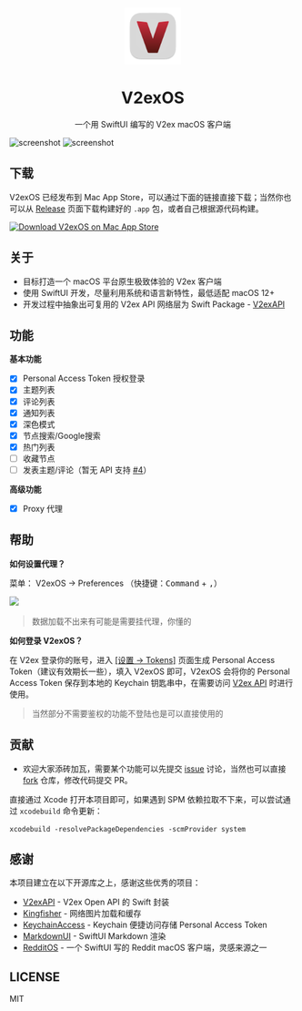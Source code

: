 <p align="center">
  <a href="https://apps.apple.com/cn/app/v2exos/id6443544914?mt=12">
    <img src="/V2exOS/Assets.xcassets/AppIcon.appiconset/icon_256.png" alt="V2exOS" title="V2exOS" width="100" />
  </a>
  <h1 align="center">V2exOS</h1>
  <div align="center">一个用 SwiftUI 编写的 V2ex macOS 客户端</div>
</p>

![screenshot](https://user-images.githubusercontent.com/2088605/192312063-def16466-052b-457a-9b4c-856b2afb3a42.png#gh-dark-mode-only)
![screenshot](https://user-images.githubusercontent.com/2088605/192312051-9ec1e43d-4aee-46fb-a61f-fd865e35fca4.png##gh-light-mode-only)

## 下载

V2exOS 已经发布到 Mac App Store，可以通过下面的链接直接下载；当然你也可以从 [Release](https://github.com/isaced/V2exOS/releases) 页面下载构建好的 `.app` 包，或者自己根据源代码构建。

<a href="https://apps.apple.com/cn/app/v2exos/id6443544914?mt=12">
  <img src="https://tools.applemediaservices.com/api/badges/download-on-the-mac-app-store/white/en-US" alt="Download V2exOS on Mac App Store" height="40" />
</a>

## 关于

- 目标打造一个 macOS 平台原生极致体验的 V2ex 客户端
- 使用 SwiftUI 开发，尽量利用系统和语言新特性，最低适配 macOS 12+
- 开发过程中抽象出可复用的 V2ex API 网络层为 Swift Package - [V2exAPI](https://github.com/isaced/V2exAPI)

## 功能

**基本功能**

- [x] Personal Access Token 授权登录
- [x] 主题列表
- [x] 评论列表
- [x] 通知列表
- [x] 深色模式
- [x] 节点搜索/Google搜索
- [x] 热门列表
- [ ] 收藏节点
- [ ] 发表主题/评论（暂无 API 支持 [#4](https://github.com/isaced/V2exOS/issues/4)）

**高级功能**

- [x] Proxy 代理

## 帮助

**如何设置代理？**

菜单： V2exOS -> Preferences （快捷键：<kbd>Command</kbd> + <kbd>,</kbd>）

<img src="https://user-images.githubusercontent.com/2088605/193294617-e027d1da-8bd7-44f4-9ade-11f2cf807d81.png" width="450">

> 数据加载不出来有可能是需要挂代理，你懂的

**如何登录 V2exOS？**

在 V2ex 登录你的账号，进入 [[设置 -> Tokens]](https://v2ex.com/settings/tokens) 页面生成 Personal Access Token（建议有效期长一些），填入 V2exOS 即可，V2exOS 会将你的 Personal Access Token 保存到本地的 Keychain 钥匙串中，在需要访问 [V2ex API](https://v2ex.com/help/api) 时进行使用。

> 当然部分不需要鉴权的功能不登陆也是可以直接使用的

## 贡献

- 欢迎大家添砖加瓦，需要某个功能可以先提交 [issue](https://github.com/isaced/V2exOS/issues) 讨论，当然也可以直接 [fork](https://github.com/isaced/V2exOS/fork) 仓库，修改代码提交 PR。

直接通过 Xcode 打开本项目即可，如果遇到 SPM 依赖拉取不下来，可以尝试通过 `xcodebuild` 命令更新：

```shell
xcodebuild -resolvePackageDependencies -scmProvider system
```

## 感谢

本项目建立在以下开源库之上，感谢这些优秀的项目：

- [V2exAPI](https://github.com/isaced/V2exAPI) - V2ex Open API 的 Swift 封装
- [Kingfisher](https://github.com/onevcat/Kingfisher) - 网络图片加载和缓存
- [KeychainAccess](https://github.com/kishikawakatsumi/KeychainAccess) - Keychain 便捷访问存储 Personal Access Token
- [MarkdownUI](https://github.com/gonzalezreal/MarkdownUI) - SwiftUI Markdown 渲染
- [RedditOS](https://github.com/Dimillian/RedditOS) - 一个 SwiftUI 写的 Reddit macOS 客户端，灵感来源之一

## LICENSE

MIT
